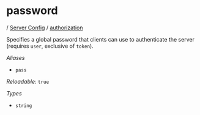 # password

/ [Server Config](/ref/config/index.md) / [authorization](/ref/config/authorization/index.md) 

Specifies a global password that clients can use to authenticate
the server (requires `user`, exclusive of `token`).

*Aliases*

- `pass`


*Reloadable*: `true`

*Types*

- `string`


